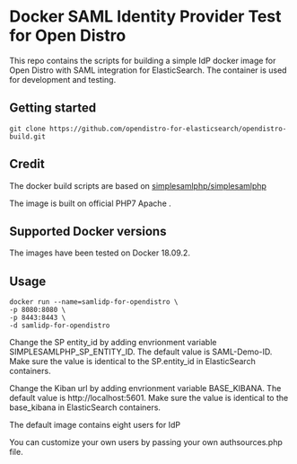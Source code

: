 # Docker SAML Identity Provider Test for Open Distro
This repo contains the scripts for building a simple IdP docker image for Open Distro with SAML integration for ElasticSearch. The container is used for development and testing.

## Getting started
```
git clone https://github.com/opendistro-for-elasticsearch/opendistro-build.git
```

## Credit
   The docker build scripts are based on [simplesamlphp/simplesamlphp](https://github.com/simplesamlphp/simplesamlphp/tree/simplesamlphp-1.17)

   The image is built on official PHP7 Apache [](https://github.com/CentOS/sig-cloud-instance-images/blob/CentOS-7/docker/Dockerfile).

## Supported Docker versions

The images have been tested on Docker 18.09.2.

## Usage

```
docker run --name=samlidp-for-opendistro \
-p 8080:8080 \
-p 8443:8443 \
-d samlidp-for-opendistro
```

Change the SP entity_id by adding envrionment variable SIMPLESAMLPHP_SP_ENTITY_ID. The default value is SAML-Demo-ID. Make sure the value is identical to the SP.entity_id in ElasticSearch containers.

Change the Kiban url by adding envrionment variable BASE_KIBANA. The default value is http://localhost:5601. Make sure the value is identical to the base_kibana in ElasticSearch containers.


The default image contains eight users for IdP 

You can customize your own users by passing your own authsources.php file. 
